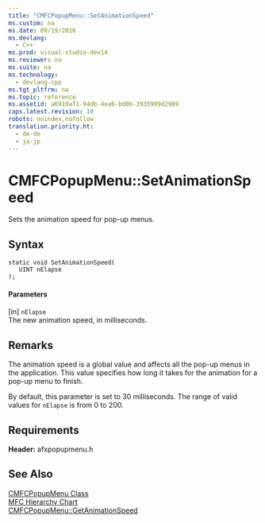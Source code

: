 ```yaml
---
title: "CMFCPopupMenu::SetAnimationSpeed"
ms.custom: na
ms.date: 09/19/2016
ms.devlang: 
  - C++
ms.prod: visual-studio-dev14
ms.reviewer: na
ms.suite: na
ms.technology: 
  - devlang-cpp
ms.tgt_pltfrm: na
ms.topic: reference
ms.assetid: a6919af1-94db-4ea6-bd0b-3935909d2989
caps.latest.revision: 10
robots: noindex,nofollow
translation.priority.ht: 
  - de-de
  - ja-jp
---
```

# CMFCPopupMenu::SetAnimationSpeed
Sets the animation speed for pop-up menus.  
  
## Syntax  
  
```  
static void SetAnimationSpeed(  
   UINT nElapse   
);  
```  
  
#### Parameters  
 [in] `nElapse`  
 The new animation speed, in milliseconds.  
  
## Remarks  
 The animation speed is a global value and affects all the pop-up menus in the application. This value specifies how long it takes for the animation for a pop-up menu to finish.  
  
 By default, this parameter is set to 30 milliseconds. The range of valid values for `nElapse` is from 0 to 200.  
  
## Requirements  
 **Header:** afxpopupmenu.h  
  
## See Also  
 [CMFCPopupMenu Class](../vs140/CMFCPopupMenu-Class.md)   
 [MFC Hierarchy Chart](../vs140/Hierarchy-Chart.md)   
 [CMFCPopupMenu::GetAnimationSpeed](../vs140/CMFCPopupMenu--GetAnimationSpeed.md)